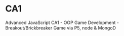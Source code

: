 # CA1
Advanced JavaScript CA1 - OOP Game Development - Breakout/Brickbreaker Game via P5, node &amp; MongoD

